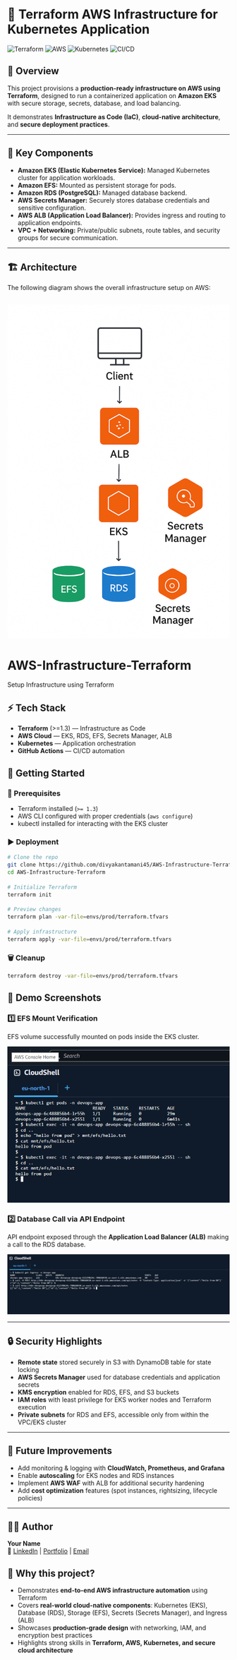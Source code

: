 # 🚀 Terraform AWS Infrastructure for Kubernetes Application

![Terraform](https://img.shields.io/badge/Terraform-%235835CC.svg?style=for-the-badge&logo=terraform&logoColor=white)
![AWS](https://img.shields.io/badge/Amazon%20AWS-232F3E?style=for-the-badge&logo=amazon-aws&logoColor=white)
![Kubernetes](https://img.shields.io/badge/Kubernetes-326ce5.svg?style=for-the-badge&logo=kubernetes&logoColor=white)
![CI/CD](https://img.shields.io/badge/GitHub%20Actions-2088FF?style=for-the-badge&logo=github-actions&logoColor=white)

## 📖 Overview
This project provisions a **production-ready infrastructure on AWS using Terraform**, designed to run a containerized application on **Amazon EKS** with secure storage, secrets, database, and load balancing.  

It demonstrates **Infrastructure as Code (IaC)**, **cloud-native architecture**, and **secure deployment practices**.

---

## 🔑 Key Components
- **Amazon EKS (Elastic Kubernetes Service):** Managed Kubernetes cluster for application workloads.  
- **Amazon EFS:** Mounted as persistent storage for pods.  
- **Amazon RDS (PostgreSQL):** Managed database backend.  
- **AWS Secrets Manager:** Securely stores database credentials and sensitive configuration.  
- **AWS ALB (Application Load Balancer):** Provides ingress and routing to application endpoints.  
- **VPC + Networking:** Private/public subnets, route tables, and security groups for secure communication.  

---

## 🏗️ Architecture

The following diagram shows the overall infrastructure setup on AWS:

![AWS Architecture](./screenshots/architecture.png)
---
# AWS-Infrastructure-Terraform
Setup Infrastructure using Terraform

## ⚡ Tech Stack
- **Terraform** (>=1.3) — Infrastructure as Code  
- **AWS Cloud** — EKS, RDS, EFS, Secrets Manager, ALB  
- **Kubernetes** — Application orchestration  
- **GitHub Actions** — CI/CD automation
  
## 🚀 Getting Started

### 🔧 Prerequisites
- Terraform installed (`>= 1.3`)
- AWS CLI configured with proper credentials (`aws configure`)
- kubectl installed for interacting with the EKS cluster

### ▶️ Deployment
```bash
# Clone the repo
git clone https://github.com/divyakantamani45/AWS-Infrastructure-Terraform.git
cd AWS-Infrastructure-Terraform

# Initialize Terraform
terraform init

# Preview changes
terraform plan -var-file=envs/prod/terraform.tfvars

# Apply infrastructure
terraform apply -var-file=envs/prod/terraform.tfvars
```
### 🗑️ Cleanup
```bash
terraform destroy -var-file=envs/prod/terraform.tfvars
```

## 📸 Demo Screenshots

### 1️⃣ EFS Mount Verification
EFS volume successfully mounted on pods inside the EKS cluster.  

![EFS Mount Test](./screenshots/efs-mount.png)



### 2️⃣ Database Call via API Endpoint
API endpoint exposed through the **Application Load Balancer (ALB)** making a call to the RDS database.  

![DB Call via ALB Endpoint](./screenshots/db-call.png)

---
## 🔒 Security Highlights
- **Remote state** stored securely in S3 with DynamoDB table for state locking  
- **AWS Secrets Manager** used for database credentials and application secrets  
- **KMS encryption** enabled for RDS, EFS, and S3 buckets  
- **IAM roles** with least privilege for EKS worker nodes and Terraform execution  
- **Private subnets** for RDS and EFS, accessible only from within the VPC/EKS cluster  

---
## 📌 Future Improvements
- Add monitoring & logging with **CloudWatch, Prometheus, and Grafana**  
- Enable **autoscaling** for EKS nodes and RDS instances  
- Implement **AWS WAF** with ALB for additional security hardening  
- Add **cost optimization** features (spot instances, rightsizing, lifecycle policies)  

---

## 👨‍💻 Author
**Your Name**  
🔗 [LinkedIn](https://linkedin.com/in/divya-kantamani-51ab10353) | [Portfolio](https://your-portfolio.com) | [Email](divyakantamani1306@email.com)  


## 🌟 Why this project?
- Demonstrates **end-to-end AWS infrastructure automation** using Terraform  
- Covers **real-world cloud-native components**: Kubernetes (EKS), Database (RDS), Storage (EFS), Secrets (Secrets Manager), and Ingress (ALB)  
- Showcases **production-grade design** with networking, IAM, and encryption best practices  
- Highlights strong skills in **Terraform, AWS, Kubernetes, and secure cloud architecture**  

